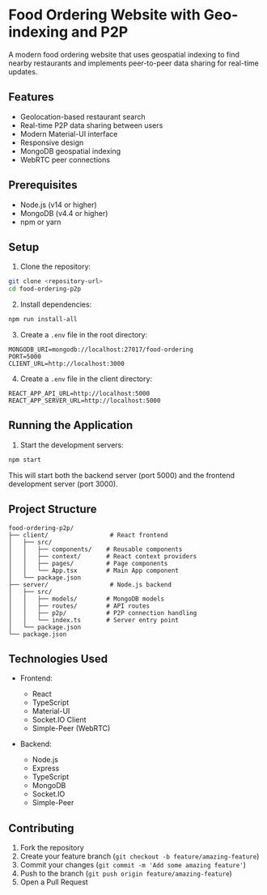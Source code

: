 # Food Ordering Website with Geo-indexing and P2P

A modern food ordering website that uses geospatial indexing to find nearby restaurants and implements peer-to-peer data sharing for real-time updates.

## Features

- Geolocation-based restaurant search
- Real-time P2P data sharing between users
- Modern Material-UI interface
- Responsive design
- MongoDB geospatial indexing
- WebRTC peer connections

## Prerequisites

- Node.js (v14 or higher)
- MongoDB (v4.4 or higher)
- npm or yarn

## Setup

1. Clone the repository:
```bash
git clone <repository-url>
cd food-ordering-p2p
```

2. Install dependencies:
```bash
npm run install-all
```

3. Create a `.env` file in the root directory:
```
MONGODB_URI=mongodb://localhost:27017/food-ordering
PORT=5000
CLIENT_URL=http://localhost:3000
```

4. Create a `.env` file in the client directory:
```
REACT_APP_API_URL=http://localhost:5000
REACT_APP_SERVER_URL=http://localhost:5000
```

## Running the Application

1. Start the development servers:
```bash
npm start
```

This will start both the backend server (port 5000) and the frontend development server (port 3000).

## Project Structure

```
food-ordering-p2p/
├── client/                 # React frontend
│   ├── src/
│   │   ├── components/    # Reusable components
│   │   ├── context/       # React context providers
│   │   ├── pages/         # Page components
│   │   └── App.tsx        # Main App component
│   └── package.json
├── server/                 # Node.js backend
│   ├── src/
│   │   ├── models/        # MongoDB models
│   │   ├── routes/        # API routes
│   │   ├── p2p/           # P2P connection handling
│   │   └── index.ts       # Server entry point
│   └── package.json
└── package.json
```

## Technologies Used

- Frontend:
  - React
  - TypeScript
  - Material-UI
  - Socket.IO Client
  - Simple-Peer (WebRTC)

- Backend:
  - Node.js
  - Express
  - TypeScript
  - MongoDB
  - Socket.IO
  - Simple-Peer

## Contributing

1. Fork the repository
2. Create your feature branch (`git checkout -b feature/amazing-feature`)
3. Commit your changes (`git commit -m 'Add some amazing feature'`)
4. Push to the branch (`git push origin feature/amazing-feature`)
5. Open a Pull Request
